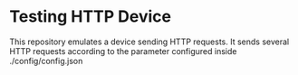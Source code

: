 # Testing HTTP Device

This repository emulates a device sending HTTP requests.
It sends several HTTP requests according to the parameter configured inside ./config/config.json
